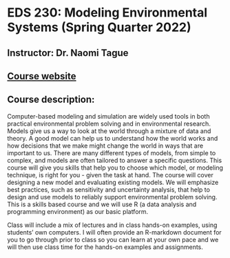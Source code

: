 # EDS 230: Modeling Environmental Systems (Spring Quarter 2022) 
## Instructor: Dr. Naomi Tague 
## [Course website](https://naomitague.github.io/ESM232_course/)

## Course description: 
Computer-based modeling and simulation are widely used tools in both practical environmental problem solving and in environmental research. Models give us a way to look at the world through a mixture of data and theory. A good model can help us to understand how the world works and how decisions that we make might change the world in ways that are important to us. There are many different types of models, from simple to complex, and models are often tailored to answer a specific questions. This course will give you skills that help you to choose which model, or modeling technique, is right for you - given the task at hand. The course will cover designing a new model and evaluating existing models. We will emphasize best practices, such as sensitivity and uncertainty analysis, that help to design and use models to reliably support environmental problem solving. This is a skills based course and we will use R (a data analysis and programming environment) as our basic platform.

Class will include a mix of lectures and in class hands-on examples, using students’ own computers. I will often provide an R-markdown document for you to go through prior to class so you can learn at your own pace and we will then use class time for the hands-on examples and assignments.
